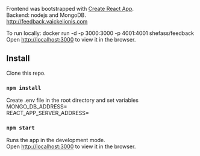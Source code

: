 Frontend was bootstrapped with [Create React App](https://github.com/facebook/create-react-app).<br />
Backend: nodejs and MongoDB.<br />
http://feedback.vaickelionis.com<br />

To run locally: docker run -d -p 3000:3000 -p 4001:4001 shefass/feedback<br />
Open [http://localhost:3000](http://localhost:3000) to view it in the browser.

## Install

Clone this repo.<br />

### `npm install`

Create .env file in the root directory and set variables <br />
MONGO_DB_ADDRESS=<MongoDb address><br />
REACT_APP_SERVER_ADDRESS=<Backend server address><br />

### `npm start`

Runs the app in the development mode.<br />
Open [http://localhost:3000](http://localhost:3000) to view it in the browser.

